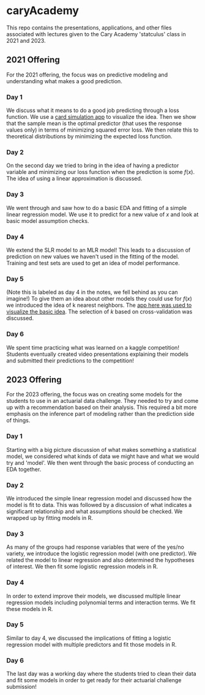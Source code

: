 <script id="MathJax-script" async src="https://cdn.jsdelivr.net/npm/mathjax@3/es5/tex-mml-chtml.js"></script>
# caryAcademy

This repo contains the presentations, applications, and other files associated with lectures given to the Cary Academy 'statculus' class in 2021 and 2023.

## 2021 Offering

For the 2021 offering, the focus was on predictive modeling and understanding what makes a good prediction. 

### Day 1 

We discuss what it means to do a good job predicting through a loss function. We use a [card simulation app](https://shiny.stat.ncsu.edu/jbpost2/CardSim/) to visualize the idea. Then we show that the sample mean is the optimal predictor (that uses the response values only) in terms of minimizing squared error loss. We then relate this to theoretical distributions by minimizing the expected loss function.

### Day 2

On the second day we tried to bring in the idea of having a predictor variable and minimizing our loss function when the prediction is some $f(x)$. The idea of using a linear approximation is discussed.

### Day 3

We went through and saw how to do a basic EDA and fitting of a simple linear regression model. We use it to predict for a new value of $x$ and look at basic model assumption checks.

### Day 4

We extend the SLR model to an MLR model! This leads to a discussion of prediction on new values we haven't used in the fitting of the model. Training and test sets are used to get an idea of model performance.

### Day 5

(Note this is labeled as day 4 in the notes, we fell behind as you can imagine!)  To give them an idea about other models they could use for $f(x)$ we introduced the idea of k nearest neighbors. The [app here was used to visualize the basic idea](https://shiny.stat.ncsu.edu/jbpost/kNNCA/).  The selection of $k$ based on cross-validation was discussed.

### Day 6

We spent time practicing what was learned on a kaggle competition! Students eventually created video presentations explaining their models and submitted their predictions to the competition!

## 2023 Offering

For the 2023 offering, the focus was on creating some models for the students to use in an actuarial data challenge. They needed to try and come up with a recommendation based on their analysis. This required a bit more emphasis on the inference part of modeling rather than the prediction side of things.

### Day 1

Starting with a big picture discussion of what makes something a statistical model, we considered what kinds of data we might have and what we would try and 'model'. We then went through the basic process of conducting an EDA together.

### Day 2

We introduced the simple linear regression model and discussed how the model is fit to data. This was followed by a discussion of what indicates a significant relationship and what assumptions should be checked. We wrapped up by fitting models in R.

### Day 3
As many of the groups had response variables that were of the yes/no variety, we introduce the logistic regression model (with one predictor). We related the model to linear regression and also determined the hypotheses of interest. We then fit some logistic regression models in R.

### Day 4

In order to extend improve their models, we discussed multiple linear regression models including polynomial terms and interaction terms. We fit these models in R.

### Day 5

Similar to day 4, we discussed the implications of fitting a logistic regression model with multiple predictors and fit those models in R.

### Day 6

The last day was a working day where the students tried to clean their data and fit some models in order to get ready for their actuarial challenge submission!
